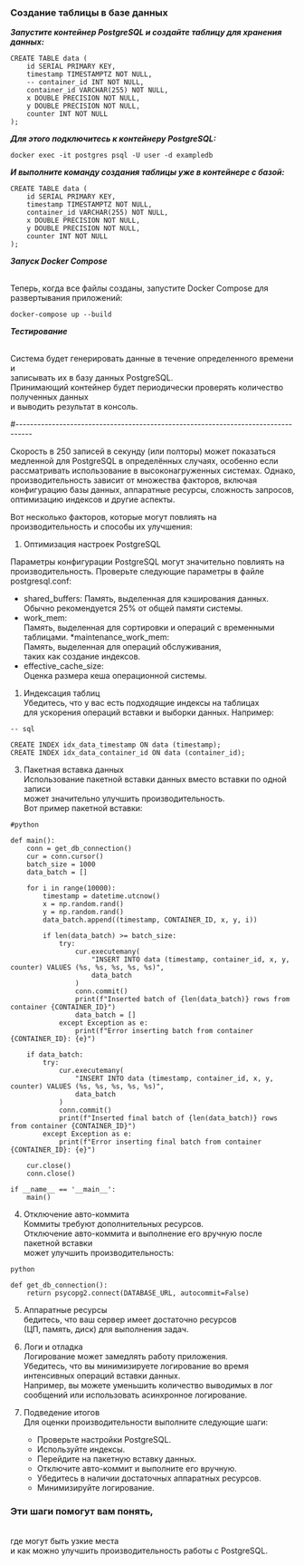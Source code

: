 ### Создание таблицы в базе данных
**_Запустите контейнер PostgreSQL и создайте таблицу для хранения данных:_**
```
CREATE TABLE data (
    id SERIAL PRIMARY KEY,
    timestamp TIMESTAMPTZ NOT NULL,
    -- container_id INT NOT NULL,
    container_id VARCHAR(255) NOT NULL,
    x DOUBLE PRECISION NOT NULL,
    y DOUBLE PRECISION NOT NULL,
    counter INT NOT NULL
);
```

**_Для этого подключитесь к контейнеру PostgreSQL:_**
```
docker exec -it postgres psql -U user -d exampledb
```

**_И выполните команду создания таблицы уже в контейнере с базой:_**
```
CREATE TABLE data (
    id SERIAL PRIMARY KEY,
    timestamp TIMESTAMPTZ NOT NULL,
    container_id VARCHAR(255) NOT NULL,
    x DOUBLE PRECISION NOT NULL,
    y DOUBLE PRECISION NOT NULL,
    counter INT NOT NULL
);
```

**_Запуск Docker Compose_**

<br>Теперь, когда все файлы созданы, запустите Docker Compose для развертывания приложений:
```
docker-compose up --build
```

**_Тестирование_**

<br>Система будет генерировать данные в течение определенного времени и
<br>записывать их в базу данных PostgreSQL.
<br>Принимающий контейнер будет периодически проверять количество полученных данных
<br>и выводить результат в консоль.

#----------------------------------------------------------------------------------

Скорость в 250 записей в секунду (или полторы) может показаться медленной для PostgreSQL в определённых случаях, особенно если рассматривать использование в высоконагруженных системах. Однако, производительность зависит от множества факторов, включая конфигурацию базы данных, аппаратные ресурсы, сложность запросов, оптимизацию индексов и другие аспекты.

Вот несколько факторов, которые могут повлиять на производительность и способы их улучшения:
1. Оптимизация настроек PostgreSQL

Параметры конфигурации PostgreSQL могут значительно повлиять на производительность. Проверьте следующие параметры в файле postgresql.conf:

* shared_buffers: Память, выделенная для кэширования данных.<br>Обычно рекомендуется 25% от общей памяти системы.
* work_mem: <br>Память, выделенная для сортировки и операций с временными таблицами.
*maintenance_work_mem: <br>Память, выделенная для операций обслуживания,<br>таких как создание индексов.
* effective_cache_size: <br>Оценка размера кеша операционной системы.

1. Индексация таблиц
    <br>Убедитесь, что у вас есть подходящие индексы на таблицах
    <br>для ускорения операций вставки и выборки данных. Например:
```
-- sql

CREATE INDEX idx_data_timestamp ON data (timestamp);
CREATE INDEX idx_data_container_id ON data (container_id);
```
3. Пакетная вставка данных
    <br>Использование пакетной вставки данных вместо вставки по одной записи
    <br>может значительно улучшить производительность.
    <br>Вот пример пакетной вставки:
```
#python

def main():
    conn = get_db_connection()
    cur = conn.cursor()
    batch_size = 1000
    data_batch = []

    for i in range(10000):
        timestamp = datetime.utcnow()
        x = np.random.rand()
        y = np.random.rand()
        data_batch.append((timestamp, CONTAINER_ID, x, y, i))

        if len(data_batch) >= batch_size:
            try:
                cur.executemany(
                    "INSERT INTO data (timestamp, container_id, x, y, counter) VALUES (%s, %s, %s, %s, %s)",
                    data_batch
                )
                conn.commit()
                print(f"Inserted batch of {len(data_batch)} rows from container {CONTAINER_ID}")
                data_batch = []
            except Exception as e:
                print(f"Error inserting batch from container {CONTAINER_ID}: {e}")

    if data_batch:
        try:
            cur.executemany(
                "INSERT INTO data (timestamp, container_id, x, y, counter) VALUES (%s, %s, %s, %s, %s)",
                data_batch
            )
            conn.commit()
            print(f"Inserted final batch of {len(data_batch)} rows from container {CONTAINER_ID}")
        except Exception as e:
            print(f"Error inserting final batch from container {CONTAINER_ID}: {e}")

    cur.close()
    conn.close()

if __name__ == '__main__':
    main()
```

4. Отключение авто-коммита
    <br>Коммиты требуют дополнительных ресурсов.
    <br>Отключение авто-коммита и выполнение его вручную после пакетной вставки
    <br>может улучшить производительность:
```
python

def get_db_connection():
    return psycopg2.connect(DATABASE_URL, autocommit=False)
```

5. Аппаратные ресурсы
    <br>бедитесь, что ваш сервер имеет достаточно ресурсов
    <br>(ЦП, память, диск) для выполнения задач.

6. Логи и отладка
    <br>Логирование может замедлять работу приложения.
    <br>Убедитесь, что вы минимизируете логирование во время интенсивных операций вставки данных.
    <br>Например, вы можете уменьшить количество выводимых в лог сообщений или использовать асинхронное логирование.

7. Подведение итогов
    <br>Для оценки производительности выполните следующие шаги:
    * Проверьте настройки PostgreSQL.
    * Используйте индексы.
    * Перейдите на пакетную вставку данных.
    * Отключите авто-коммит и выполните его вручную.
    * Убедитесь в наличии достаточных аппаратных ресурсов.
    * Минимизируйте логирование.

### Эти шаги помогут вам понять,
<br>где могут быть узкие места
<br>и как можно улучшить производительность работы с PostgreSQL.